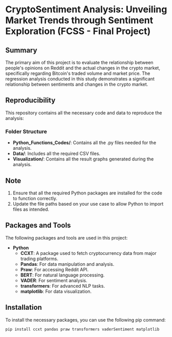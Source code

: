 # CryptoSentiment Analysis: Unveiling Market Trends through Sentiment Exploration (FCSS - Final Project)

## Summary

The primary aim of this project is to evaluate the relationship between people's opinions on Reddit and the actual changes in the crypto market, specifically regarding Bitcoin's traded volume and market price. The regression analysis conducted in this study demonstrates a significant relationship between sentiments and changes in the crypto market.

## Reproducibility

This repository contains all the necessary code and data to reproduce the analysis:

### Folder Structure

- **Python_Functions_Codes/**: Contains all the .py files needed for the analysis.
- **Data/**: Includes all the required CSV files.
- **Visualization/**: Contains all the result graphs generated during the analysis.

## Note

1. Ensure that all the required Python packages are installed for the code to function correctly.
2. Update the file paths based on your use case to allow Python to import files as intended.

## Packages and Tools

The following packages and tools are used in this project:

- **Python**
  - **CCXT**: A package used to fetch cryptocurrency data from major trading platforms.
  - **Pandas**: For data manipulation and analysis.
  - **Praw**: For accessing Reddit API.
  - **BERT**: For natural language processing.
  - **VADER**: For sentiment analysis.
  - **transformers**: For advanced NLP tasks.
  - **matplotlib**: For data visualization.

## Installation

To install the necessary packages, you can use the following pip command:

```bash
pip install ccxt pandas praw transformers vaderSentiment matplotlib

